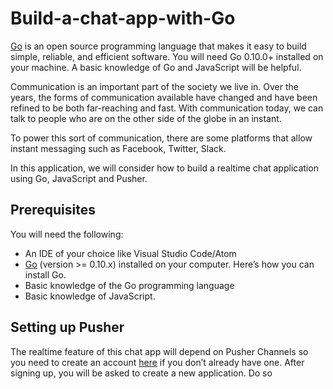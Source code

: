 # Build-a-chat-app-with-Go

[Go](https://golang.org/) is an open source programming language that makes it easy to build simple, reliable, and efficient software. You will need Go 0.10.0+ installed on your machine. A basic knowledge of Go and JavaScript will be helpful.

Communication is an important part of the society we live in. Over the years, the forms of communication available have changed and have been refined to be both far-reaching and fast. With communication today, we can talk to people who are on the other side of the globe in an instant.

To power this sort of communication, there are some platforms that allow instant messaging such as Facebook, Twitter, Slack.

In this application, we will consider how to build a realtime chat application using Go, JavaScript and Pusher. 

## Prerequisites

You will need the following:
- An IDE of your choice like Visual Studio Code/Atom
- [Go](https://golang.org/) (version >= 0.10.x) installed on your computer. Here’s how you can install Go.
- Basic knowledge of the Go programming language
- Basic knowledge of JavaScript.

## Setting up Pusher

The realtime feature of this chat app will depend on Pusher Channels so you need to create an account [here](https://dashboard.pusher.com/accounts/sign_up) if you don’t already have one. After signing up, you will be asked to create a new application. Do so
